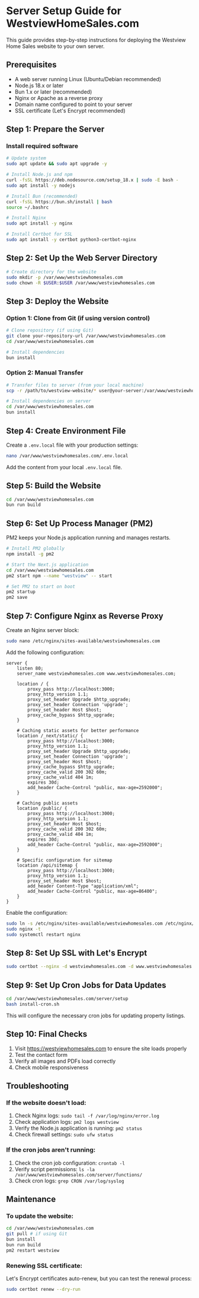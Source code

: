# Server Setup Guide for WestviewHomeSales.com

This guide provides step-by-step instructions for deploying the Westview Home Sales website to your own server.

## Prerequisites

- A web server running Linux (Ubuntu/Debian recommended)
- Node.js 18.x or later
- Bun 1.x or later (recommended)
- Nginx or Apache as a reverse proxy
- Domain name configured to point to your server
- SSL certificate (Let's Encrypt recommended)

## Step 1: Prepare the Server

### Install required software

```bash
# Update system
sudo apt update && sudo apt upgrade -y

# Install Node.js and npm
curl -fsSL https://deb.nodesource.com/setup_18.x | sudo -E bash -
sudo apt install -y nodejs

# Install Bun (recommended)
curl -fsSL https://bun.sh/install | bash
source ~/.bashrc

# Install Nginx
sudo apt install -y nginx

# Install Certbot for SSL
sudo apt install -y certbot python3-certbot-nginx
```

## Step 2: Set Up the Web Server Directory

```bash
# Create directory for the website
sudo mkdir -p /var/www/westviewhomesales.com
sudo chown -R $USER:$USER /var/www/westviewhomesales.com
```

## Step 3: Deploy the Website

### Option 1: Clone from Git (if using version control)

```bash
# Clone repository (if using Git)
git clone your-repository-url /var/www/westviewhomesales.com
cd /var/www/westviewhomesales.com

# Install dependencies
bun install
```

### Option 2: Manual Transfer

```bash
# Transfer files to server (from your local machine)
scp -r /path/to/westview-website/* user@your-server:/var/www/westviewhomesales.com/

# Install dependencies on server
cd /var/www/westviewhomesales.com
bun install
```

## Step 4: Create Environment File

Create a `.env.local` file with your production settings:

```bash
nano /var/www/westviewhomesales.com/.env.local
```

Add the content from your local `.env.local` file.

## Step 5: Build the Website

```bash
cd /var/www/westviewhomesales.com
bun run build
```

## Step 6: Set Up Process Manager (PM2)

PM2 keeps your Node.js application running and manages restarts.

```bash
# Install PM2 globally
npm install -g pm2

# Start the Next.js application
cd /var/www/westviewhomesales.com
pm2 start npm --name "westview" -- start

# Set PM2 to start on boot
pm2 startup
pm2 save
```

## Step 7: Configure Nginx as Reverse Proxy

Create an Nginx server block:

```bash
sudo nano /etc/nginx/sites-available/westviewhomesales.com
```

Add the following configuration:

```nginx
server {
    listen 80;
    server_name westviewhomesales.com www.westviewhomesales.com;

    location / {
        proxy_pass http://localhost:3000;
        proxy_http_version 1.1;
        proxy_set_header Upgrade $http_upgrade;
        proxy_set_header Connection 'upgrade';
        proxy_set_header Host $host;
        proxy_cache_bypass $http_upgrade;
    }

    # Caching static assets for better performance
    location /_next/static/ {
        proxy_pass http://localhost:3000;
        proxy_http_version 1.1;
        proxy_set_header Upgrade $http_upgrade;
        proxy_set_header Connection 'upgrade';
        proxy_set_header Host $host;
        proxy_cache_bypass $http_upgrade;
        proxy_cache_valid 200 302 60m;
        proxy_cache_valid 404 1m;
        expires 30d;
        add_header Cache-Control "public, max-age=2592000";
    }

    # Caching public assets
    location /public/ {
        proxy_pass http://localhost:3000;
        proxy_http_version 1.1;
        proxy_set_header Host $host;
        proxy_cache_valid 200 302 60m;
        proxy_cache_valid 404 1m;
        expires 30d;
        add_header Cache-Control "public, max-age=2592000";
    }

    # Specific configuration for sitemap
    location /api/sitemap {
        proxy_pass http://localhost:3000;
        proxy_http_version 1.1;
        proxy_set_header Host $host;
        add_header Content-Type "application/xml";
        add_header Cache-Control "public, max-age=86400";
    }
}
```

Enable the configuration:

```bash
sudo ln -s /etc/nginx/sites-available/westviewhomesales.com /etc/nginx/sites-enabled/
sudo nginx -t
sudo systemctl restart nginx
```

## Step 8: Set Up SSL with Let's Encrypt

```bash
sudo certbot --nginx -d westviewhomesales.com -d www.westviewhomesales.com
```

## Step 9: Set Up Cron Jobs for Data Updates

```bash
cd /var/www/westviewhomesales.com/server/setup
bash install-cron.sh
```

This will configure the necessary cron jobs for updating property listings.

## Step 10: Final Checks

1. Visit https://westviewhomesales.com to ensure the site loads properly
2. Test the contact form
3. Verify all images and PDFs load correctly
4. Check mobile responsiveness

## Troubleshooting

### If the website doesn't load:

1. Check Nginx logs: `sudo tail -f /var/log/nginx/error.log`
2. Check application logs: `pm2 logs westview`
3. Verify the Node.js application is running: `pm2 status`
4. Check firewall settings: `sudo ufw status`

### If the cron jobs aren't running:

1. Check the cron job configuration: `crontab -l`
2. Verify script permissions: `ls -la /var/www/westviewhomesales.com/server/functions/`
3. Check cron logs: `grep CRON /var/log/syslog`

## Maintenance

### To update the website:

```bash
cd /var/www/westviewhomesales.com
git pull # if using Git
bun install
bun run build
pm2 restart westview
```

### Renewing SSL certificate:

Let's Encrypt certificates auto-renew, but you can test the renewal process:

```bash
sudo certbot renew --dry-run
```
